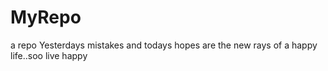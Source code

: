 # MyRepo
a repo
Yesterdays mistakes and todays hopes are the new rays of a happy life..soo live happy
